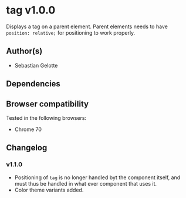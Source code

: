 # tag v1.0.0

Displays a tag on a parent element. Parent elements needs to have `position: relative;` for positioning to work properly.

## Author(s)

- Sebastian Gelotte

## Dependencies

## Browser compatibility

Tested in the following browsers:

- Chrome 70

## Changelog

### v1.1.0

- Positioning of `tag` is no longer handled byt the component itself, and must thus be handled in what ever component that uses it.
- Color theme variants added.